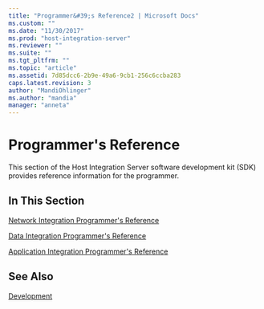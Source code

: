 ```yaml
---
title: "Programmer&#39;s Reference2 | Microsoft Docs"
ms.custom: ""
ms.date: "11/30/2017"
ms.prod: "host-integration-server"
ms.reviewer: ""
ms.suite: ""
ms.tgt_pltfrm: ""
ms.topic: "article"
ms.assetid: 7d85dcc6-2b9e-49a6-9cb1-256c6ccba283
caps.latest.revision: 3
author: "MandiOhlinger"
ms.author: "mandia"
manager: "anneta"
---
```

# Programmer&#39;s Reference
This section of the Host Integration Server software development kit (SDK) provides reference information for the programmer.  
  
## In This Section  
 [Network Integration Programmer's Reference](../core/network-integration-programmer-s-reference2.md)  
  
 [Data Integration Programmer's Reference](../core/data-integration-programmer-s-reference2.md)  
  
 [Application Integration Programmer's Reference](../core/application-integration-programmer-s-reference2.md)  
  
## See Also  
 [Development](../core/development1.md)